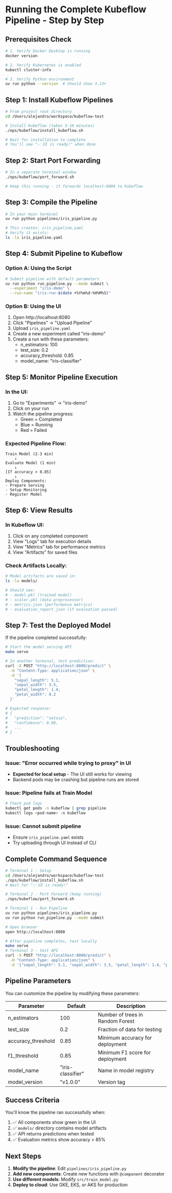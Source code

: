 # Running the Complete Kubeflow Pipeline - Step by Step

## Prerequisites Check

```bash
# 1. Verify Docker Desktop is running
docker version

# 2. Verify Kubernetes is enabled
kubectl cluster-info

# 3. Verify Python environment
uv run python --version  # Should show 3.13+
```

## Step 1: Install Kubeflow Pipelines

```bash
# From project root directory
cd /Users/alejandro/workspace/kubeflow-test

# Install Kubeflow (takes 5-10 minutes)
./ops/kubeflow/install_kubeflow.sh

# Wait for installation to complete
# You'll see "✅ UI is ready!" when done
```

## Step 2: Start Port Forwarding

```bash
# In a separate terminal window
./ops/kubeflow/port_forward.sh

# Keep this running - it forwards localhost:8080 to Kubeflow
```

## Step 3: Compile the Pipeline

```bash
# In your main terminal
uv run python pipelines/iris_pipeline.py

# This creates: iris_pipeline.yaml
# Verify it exists:
ls -la iris_pipeline.yaml
```

## Step 4: Submit Pipeline to Kubeflow

### Option A: Using the Script
```bash
# Submit pipeline with default parameters
uv run python run_pipeline.py --mode submit \
  --experiment "iris-demo" \
  --run-name "iris-run-$(date +%Y%m%d-%H%M%S)"
```

### Option B: Using the UI
1. Open http://localhost:8080
2. Click "Pipelines" → "Upload Pipeline"
3. Upload `iris_pipeline.yaml`
4. Create a new experiment called "iris-demo"
5. Create a run with these parameters:
   - n_estimators: 100
   - test_size: 0.2
   - accuracy_threshold: 0.85
   - model_name: "iris-classifier"

## Step 5: Monitor Pipeline Execution

### In the UI:
1. Go to "Experiments" → "iris-demo"
2. Click on your run
3. Watch the pipeline progress:
   - Green = Completed
   - Blue = Running
   - Red = Failed

### Expected Pipeline Flow:
```
Train Model (2-3 min)
    ↓
Evaluate Model (1 min)
    ↓
[If accuracy > 0.85]
    ↓
Deploy Components:
- Prepare Serving
- Setup Monitoring  
- Register Model
```

## Step 6: View Results

### In Kubeflow UI:
1. Click on any completed component
2. View "Logs" tab for execution details
3. View "Metrics" tab for performance metrics
4. View "Artifacts" for saved files

### Check Artifacts Locally:
```bash
# Model artifacts are saved in:
ls -la models/

# Should see:
# - model.pkl (trained model)
# - scaler.pkl (data preprocessor)
# - metrics.json (performance metrics)
# - evaluation_report.json (if evaluation passed)
```

## Step 7: Test the Deployed Model

If the pipeline completed successfully:

```bash
# Start the model serving API
make serve

# In another terminal, test prediction:
curl -X POST "http://localhost:8000/predict" \
  -H "Content-Type: application/json" \
  -d '{
    "sepal_length": 5.1,
    "sepal_width": 3.5,
    "petal_length": 1.4,
    "petal_width": 0.2
  }'

# Expected response:
# {
#   "prediction": "setosa",
#   "confidence": 0.98,
#   ...
# }
```

## Troubleshooting

### Issue: "Error occurred while trying to proxy" in UI
- **Expected for local setup** - The UI still works for viewing
- Backend pods may be crashing but pipeline runs are stored

### Issue: Pipeline fails at Train Model
```bash
# Check pod logs
kubectl get pods -n kubeflow | grep pipeline
kubectl logs <pod-name> -n kubeflow
```

### Issue: Cannot submit pipeline
- Ensure `iris_pipeline.yaml` exists
- Try uploading through UI instead of CLI

## Complete Command Sequence

```bash
# Terminal 1 - Setup
cd /Users/alejandro/workspace/kubeflow-test
./ops/kubeflow/install_kubeflow.sh
# Wait for "✅ UI is ready!"

# Terminal 2 - Port Forward (keep running)
./ops/kubeflow/port_forward.sh

# Terminal 1 - Run Pipeline
uv run python pipelines/iris_pipeline.py
uv run python run_pipeline.py --mode submit

# Open browser
open http://localhost:8080

# After pipeline completes, test locally
make serve
# Terminal 3 - test API
curl -X POST "http://localhost:8000/predict" \
  -H "Content-Type: application/json" \
  -d '{"sepal_length": 5.1, "sepal_width": 3.5, "petal_length": 1.4, "petal_width": 0.2}'
```

## Pipeline Parameters

You can customize the pipeline by modifying these parameters:

| Parameter | Default | Description |
|-----------|---------|-------------|
| n_estimators | 100 | Number of trees in Random Forest |
| test_size | 0.2 | Fraction of data for testing |
| accuracy_threshold | 0.85 | Minimum accuracy for deployment |
| f1_threshold | 0.85 | Minimum F1 score for deployment |
| model_name | "iris-classifier" | Name in model registry |
| model_version | "v1.0.0" | Version tag |

## Success Criteria

You'll know the pipeline ran successfully when:
1. ✅ All components show green in the UI
2. ✅ `models/` directory contains model artifacts
3. ✅ API returns predictions when tested
4. ✅ Evaluation metrics show accuracy > 85%

## Next Steps

1. **Modify the pipeline**: Edit `pipelines/iris_pipeline.py`
2. **Add new components**: Create new functions with `@component` decorator
3. **Use different models**: Modify `src/train_model.py`
4. **Deploy to cloud**: Use GKE, EKS, or AKS for production